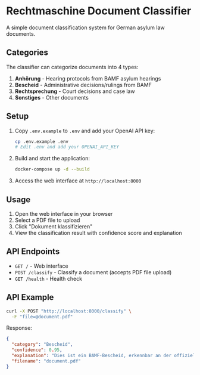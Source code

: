 # Rechtmaschine Document Classifier

A simple document classification system for German asylum law documents.

## Categories

The classifier can categorize documents into 4 types:

1. **Anhörung** - Hearing protocols from BAMF asylum hearings
2. **Bescheid** - Administrative decisions/rulings from BAMF
3. **Rechtsprechung** - Court decisions and case law
4. **Sonstiges** - Other documents

## Setup

1. Copy `.env.example` to `.env` and add your OpenAI API key:
   ```bash
   cp .env.example .env
   # Edit .env and add your OPENAI_API_KEY
   ```

2. Build and start the application:
   ```bash
   docker-compose up -d --build
   ```

3. Access the web interface at `http://localhost:8000`

## Usage

1. Open the web interface in your browser
2. Select a PDF file to upload
3. Click "Dokument klassifizieren"
4. View the classification result with confidence score and explanation

## API Endpoints

- `GET /` - Web interface
- `POST /classify` - Classify a document (accepts PDF file upload)
- `GET /health` - Health check

## API Example

```bash
curl -X POST "http://localhost:8000/classify" \
  -F "file=@document.pdf"
```

Response:
```json
{
  "category": "Bescheid",
  "confidence": 0.95,
  "explanation": "Dies ist ein BAMF-Bescheid, erkennbar an der offiziellen Struktur und den Verfügungssätzen.",
  "filename": "document.pdf"
}
```
